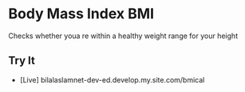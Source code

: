 # Body Mass Index BMI

Checks whether youa re within a healthy weight range for your height 

## Try It

- [Live] bilalaslamnet-dev-ed.develop.my.site.com/bmical

